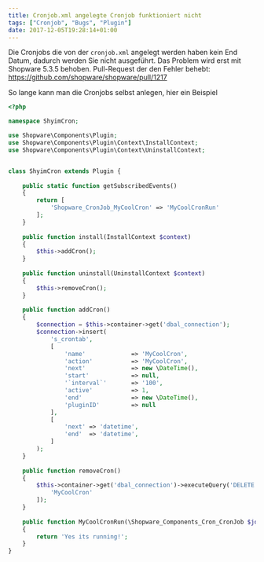 ```yaml
---
title: Cronjob.xml angelegte Cronjob funktioniert nicht
tags: ["Cronjob", "Bugs", "Plugin"]
date: 2017-12-05T19:28:14+01:00
---
```


Die Cronjobs die von der `cronjob.xml` angelegt werden haben kein End Datum, dadurch werden Sie nicht ausgeführt.
Das Problem wird erst mit Shopware 5.3.5 behoben. Pull-Request der den Fehler behebt: https://github.com/shopware/shopware/pull/1217

So lange kann man die Cronjobs selbst anlegen, hier ein Beispiel

```php
<?php

namespace ShyimCron;

use Shopware\Components\Plugin;
use Shopware\Components\Plugin\Context\InstallContext;
use Shopware\Components\Plugin\Context\UninstallContext;


class ShyimCron extends Plugin {
    
    public static function getSubscribedEvents()
    {
        return [
            'Shopware_CronJob_MyCoolCron' => 'MyCoolCronRun'
        ];
    }
    
    public function install(InstallContext $context)
    {
        $this->addCron();
    }
    
    public function uninstall(UninstallContext $context)
    {
        $this->removeCron();
    }
    
    public function addCron()
    {
        $connection = $this->container->get('dbal_connection');
        $connection->insert(
            's_crontab',
            [
                'name'             => 'MyCoolCron',
                'action'           => 'MyCoolCron',
                'next'             => new \DateTime(),
                'start'            => null,
                '`interval`'       => '100',
                'active'           => 1,
                'end'              => new \DateTime(),
                'pluginID'         => null
            ],
            [
                'next' => 'datetime',
                'end'  => 'datetime',
            ]
        );
    }
    
    public function removeCron()
    {
        $this->container->get('dbal_connection')->executeQuery('DELETE FROM s_crontab WHERE `name` = ?', [
            'MyCoolCron'
        ]);
    }
    
    public function MyCoolCronRun(\Shopware_Components_Cron_CronJob $job)
    {
        return 'Yes its running!';
    }
}
```

